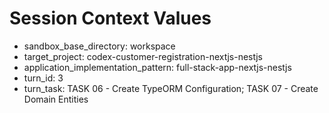 # Session Context Values

- sandbox_base_directory: workspace
- target_project: codex-customer-registration-nextjs-nestjs
- application_implementation_pattern: full-stack-app-nextjs-nestjs
- turn_id: 3
- turn_task: TASK 06 - Create TypeORM Configuration; TASK 07 - Create Domain Entities
